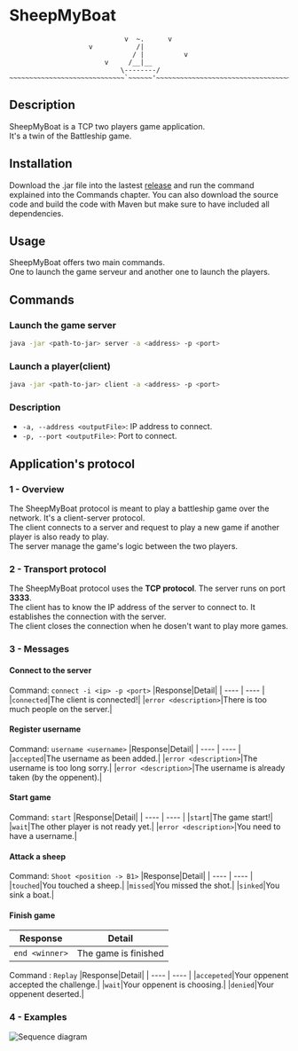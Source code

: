 # SheepMyBoat

```
                             v  ~.      v
                    v           /|
                               / |          v
                        v     /__|__
                            \--------/
~~~~~~~~~~~~~~~~~~~~~~~~~~~~~`~~~~~~'~~~~~~~~~~~~~~~~~~~~~~~~~~~~~~~~~~~~
```
## Description
SheepMyBoat is a TCP two players game application.    
It's a twin of the Battleship game.


## Installation
Download the .jar file into the lastest [release]() and run the command explained into the Commands chapter. You can also download the source code and build the code with Maven but make sure to have included all dependencies.


## Usage
SheepMyBoat offers two main commands.   
One to launch the game serveur and another one to launch the players.


## Commands

### Launch the game server

```sh
java -jar <path-to-jar> server -a <address> -p <port>
```

### Launch a player(client)

```sh
java -jar <path-to-jar> client -a <address> -p <port>
```

### Description

- `-a, --address <outputFile>`: IP address to connect.
- `-p, --port <outputFile>`: Port to connect.


## Application's protocol

### 1 - Overview
The SheepMyBoat protocol is meant to play a battleship game over the network. It's a client-server protocol.   
The client connects to a server and request to play a new game if another player is also ready to play.    
The server manage the game's logic between the two players.   

### 2 - Transport protocol
The SheepMyBoat protocol uses the **TCP protocol**. The server runs on port **3333**.  
The client has to know the IP address of the server to connect to. It establishes the connection with the server.   
The client closes the connection when he dosen't want to play more games.   
 
### 3 - Messages
#### Connect to the server
Command: `connect -i <ip> -p <port>`
|Response|Detail| 
| ---- | ---- |
|`connected`|The client is connected!|
|`error <description>`|There is too much people on the server.|

#### Register username
Command: `username <username>`
|Response|Detail|
| ---- | ---- |
|`accepted`|The username as been added.|
|`error <description>`|The username is too long sorry.|
|`error <description>`|The username is already taken (by the oppenent).|

#### Start game
Command: `start`
|Response|Detail|
| ---- | ---- |
|`start`|The game start!|
|`wait`|The other player is not ready yet.|
|`error <description>`|You need to have a username.|

#### Attack a sheep
Command: `Shoot <position -> B1>`
|Response|Detail|
| ---- | ---- |
|`touched`|You touched a sheep.|
|`missed`|You missed the shot.|
|`sinked`|You sink a boat.|

#### Finish game
|Response|Detail|
| ---- | ---- |
|`end <winner>`|The game is finished|

Command : `Replay`
|Response|Detail|
| ---- | ---- |
|`accepeted`|Your oppenent accepted the challenge.|
|`wait`|Your oppenent is choosing.|
|`denied`|Your oppenent deserted.|

### 4 - Examples
![Sequence diagram]()


